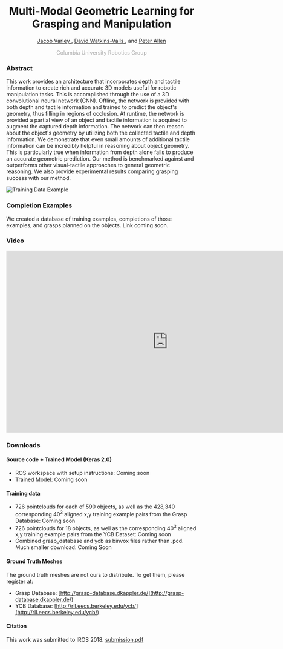 <center>
  <h1>Multi-Modal Geometric Learning for Grasping and Manipulation</h1>
  <p><a target="_blank" href="http://www.cs.columbia.edu/~jvarley/">Jacob Varley <span class="glyphicon glyphicon-new-window" aria-hidden="true"></span></a>, <a target="_blank" href="http://davidwa.tkins.me">David Watkins-Valls <span class="glyphicon glyphicon-new-window" aria-hidden="true"></span></a>, and <a target="_blank" href="http://www.cs.columbia.edu/~allen/">Peter Allen <span class="glyphicon glyphicon-new-window" aria-hidden="true"></span></a><br>
  </p><p>
  </p><p style="color:#aaa; margin-bottom: 20px">Columbia University Robotics Group</p>
</center>

### Abstract

This work provides an architecture that incorporates depth and tactile information to create rich and accurate 3D models useful for robotic manipulation tasks. This is accomplished through the use of a 3D convolutional neural network (CNN).  Offline, the network is provided with both depth and tactile information and trained to predict the object's geometry, thus filling in regions of occlusion.  At runtime, the network is provided a partial view of an object and tactile information is acquired to augment the captured depth information. The network can then reason about the object's geometry by utilizing both the collected tactile and depth information. We demonstrate that even small amounts of additional tactile information can be incredibly helpful in reasoning about object geometry. This is particularly true when information from depth alone fails to produce an accurate geometric prediction.  Our method is benchmarked against and outperforms other visual-tactile approaches to general geometric reasoning.  We also provide experimental results comparing grasping success with our method.

<img src="_images/TrainingDataFull" alt="Training Data Example" class="inline"/>

### Completion Examples

We created a database of training examples, completions of those examples, and grasps planned on the objects. Link coming soon. 

### Video

<iframe width="854" height="480" src="https://www.youtube.com/embed/R98JEqEps_U" frameborder="0" allow="autoplay; encrypted-media" allowfullscreen></iframe>

### Downloads

#### Source code + Trained Model (Keras 2.0)

- ROS workspace with setup instructions: Coming soon
- Trained Model: Coming soon

#### Training data

- 726 pointclouds for each of 590 objects, as well as the 428,340 corresponding 40<sup>3</sup> aligned x,y training example pairs from the Grasp Database: Coming soon
- 726 pointclouds for 18 objects, as well as the corresponding 40<sup>3</sup> aligned x,y training example pairs from the YCB Dataset: Coming soon
- Combined grasp_database and ycb as binvox files rather than .pcd. Much smaller download: Coming Soon

#### Ground Truth Meshes
The ground truth meshes are not ours to distribute. To get them, please register at: 
- Grasp Database: [http://grasp-database.dkappler.de/](http://grasp-database.dkappler.de/)
- YCB Database: [http://rll.eecs.berkeley.edu/ycb/](http://rll.eecs.berkeley.edu/ycb/)

#### Citation
This work was submitted to IROS 2018. [submission.pdf](_files/submission.pdf)

